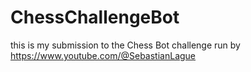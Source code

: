 # ChessChallengeBot
this is my submission to the Chess Bot challenge run by https://www.youtube.com/@SebastianLague
